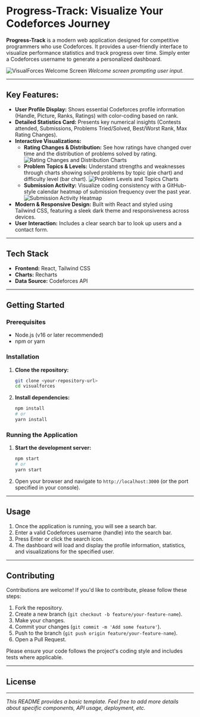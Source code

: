 # Progress-Track: Visualize Your Codeforces Journey

<!-- Badges: Replace placeholders with actual URLs/services -->

**Progress-Track** is a modern web application designed for competitive programmers who use Codeforces. It provides a user-friendly interface to visualize performance statistics and track progress over time. Simply enter a Codeforces username to generate a personalized dashboard.

![VisualForces Welcome Screen](<Screenshot 2025-10-27 004645.png>) <!-- Replace with actual image URL -->
*Welcome screen prompting user input.*

---

## Key Features:

* **User Profile Display:** Shows essential Codeforces profile information (Handle, Picture, Ranks, Ratings) with color-coding based on rank.
* **Detailed Statistics Card:** Presents key numerical insights (Contests attended, Submissions, Problems Tried/Solved, Best/Worst Rank, Max Rating Changes).
* **Interactive Visualizations:**
    * **Rating Changes & Distribution:** See how ratings have changed over time and the distribution of problems solved by rating.
        ![Rating Changes and Distribution Charts](<Screenshot 2025-10-27 004714.png>) <!-- Replace with actual image URL -->
    * **Problem Topics & Levels:** Understand strengths and weaknesses through charts showing solved problems by topic (pie chart) and difficulty level (bar chart).
        ![Problem Levels and Topics Charts](<Screenshot 2025-10-27 004720.png>) <!-- Replace with actual image URL -->
    * **Submission Activity:** Visualize coding consistency with a GitHub-style calendar heatmap of submission frequency over the past year.
        ![Submission Activity Heatmap](<image_81de38.png>) <!-- Replace with actual image URL -->
* **Modern & Responsive Design:** Built with React and styled using Tailwind CSS, featuring a sleek dark theme and responsiveness across devices.
* **User Interaction:** Includes a clear search bar to look up users and a contact form.

---

## Tech Stack

* **Frontend:** React, Tailwind CSS
* **Charts:** Recharts
* **Data Source:** Codeforces API

---

## Getting Started

### Prerequisites

* Node.js (v16 or later recommended)
* npm or yarn

### Installation

1.  **Clone the repository:**
    ```bash
    git clone <your-repository-url>
    cd visualforces
    ```
2.  **Install dependencies:**
    ```bash
    npm install
    # or
    yarn install
    ```

### Running the Application

1.  **Start the development server:**
    ```bash
    npm start
    # or
    yarn start
    ```
2.  Open your browser and navigate to `http://localhost:3000` (or the port specified in your console).

---

## Usage

1.  Once the application is running, you will see a search bar.
2.  Enter a valid Codeforces username (handle) into the search bar.
3.  Press Enter or click the search icon.
4.  The dashboard will load and display the profile information, statistics, and visualizations for the specified user.

---

## Contributing

Contributions are welcome! If you'd like to contribute, please follow these steps:

1.  Fork the repository.
2.  Create a new branch (`git checkout -b feature/your-feature-name`).
3.  Make your changes.
4.  Commit your changes (`git commit -m 'Add some feature'`).
5.  Push to the branch (`git push origin feature/your-feature-name`).
6.  Open a Pull Request.

Please ensure your code follows the project's coding style and includes tests where applicable.

---

## License

---
*This README provides a basic template. Feel free to add more details about specific components, API usage, deployment, etc.*
